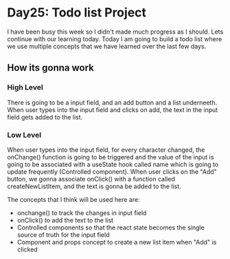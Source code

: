 # Day25: Todo list Project

I have been busy this week so I didn't made much progress as I should. Lets continue with our learning today. Today I am going to build a todo list where we use multiple concepts that we have learned over the last few days.

## How its gonna work
### High Level

There is going to be a input field, and an add button and a list underneeth. When user types into the input field and clicks on add, the text in the input field gets added to the list.

### Low Level
When user types into the input field, for every character changed, the onChange() function is going to be triggered and the value of the input is going to be associated with a useState hook called name which is going to update frequently (Controlled component).
When user clicks on the "Add" button, we gonna associate onClick() with a function called createNewListItem, and the text is gonna be added to the list.

The concepts that I think will be used here are:

 - onchange() to track the changes in input field
 - onClick() to add the text to the list
 - Controlled components so that the react state becomes the single source of truth for the input field
 - Component and props concept to create a new list item when "Add" is clicked